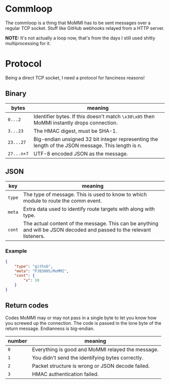 # Commloop
The commloop is a thing that MoMMI has to be sent messages over a regular TCP socket.
Stuff like GitHub webhooks relayed from a HTTP server.

**NOTE:** It's not actually a loop now, that's from the days I still used shitty multiprocessing for it.

# Protocol
Being a direct TCP socket, I need a protocol for fanciness reasons!

## Binary
 bytes     |  meaning
---------- | ---------
`0...2`    | Identifier bytes. If this doesn't match `\x30\x05` then MoMMI instantly drops connection.
`3...23`   | The HMAC digest, must be SHA-1.
`23...27`  | Big-endian unsigned 32 bit integer representing the length of the JSON message. This length is n.
`27...n+7` | UTF-8 encoded JSON as the message.

## JSON
 key    |  meaning
------  | ---------
`type`  | The type of message. This is used to know to which module to route the comm event.
`meta`  | Extra data used to identify route targets with along with type.
`cont`  | The actual content of the message. This can be anything and will be JSON decoded and passed to the relevant listeners.

### Example

```JSON
{
	"type": "github",
	"meta": "PJB3005/MoMMI",
	"cont": {
		"x": 10
	}
}
```

## Return codes
Codes MoMMI may or may not pass in a single byte to let you know how you screwed up the connection.
The code is passed in the lone byte of the return message. Endianness is big-endian.

 number  |  meaning
-------- | ---------
`0`      | Everything is good and MoMMI relayed the message.
`1`      | You didn't send the identifying bytes correctly.
`2`      | Packet structure is wrong or JSON decode failed.
`3`      | HMAC authentication failed.
